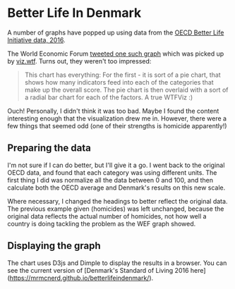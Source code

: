 # Better Life In Denmark

A number of graphs have popped up using data from the [OECD Better Life
Initiative data, 2016](www.oecd.org/statistics/Better-Life-Initiative-2016-country-notes-data.xlsx).

The World Economic Forum [tweeted one such graph](https://twitter.com/wef/status/842782743637495808)
which was picked up by [viz.wtf](http://viz.wtf/). Turns out, they weren't too
impressed:

> This chart has everything: For the first - it is sort of a pie chart, that
shows how many indicators feed into each of the categories that make up the
overall score. The pie chart is then overlaid with a sort of a radial bar chart
for each of the factors. A true WTFViz :)

Ouch! Personally, I didn't think it was too bad. Maybe I found the content
interesting enough that the visualization drew me in. However, there were a
few things that seemed odd (one of their strengths is homicide apparently!)

## Preparing the data
I'm not sure if I can do better, but I'll give it a go. I went back to the
original OECD data, and found that each category was using different units. The
first thing I did was normalize all the data between 0 and 100, and then
calculate both the OECD average and Denmark's results on this new scale.

Where necessary, I changed the headings to better reflect the original data.
The previous example given (homicides) was left unchanged, because the original
data reflects the actual number of homicides, not how well a country is doing
tackling the problem as the WEF graph showed.

## Displaying the graph
The chart uses D3js and Dimple to display the results in a browser. You can see
the current version of [Denmark's Standard of Living 2016 here]
(https://mrmcnerd.github.io/betterlifeindenmark/).